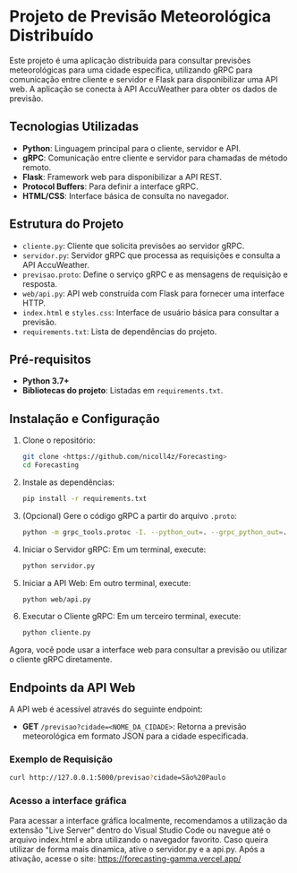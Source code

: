 # Projeto de Previsão Meteorológica Distribuído

Este projeto é uma aplicação distribuída para consultar previsões meteorológicas para uma cidade específica, utilizando gRPC para comunicação entre cliente e servidor e Flask para disponibilizar uma API web. A aplicação se conecta à API AccuWeather para obter os dados de previsão.

## Tecnologias Utilizadas

- **Python**: Linguagem principal para o cliente, servidor e API.
- **gRPC**: Comunicação entre cliente e servidor para chamadas de método remoto.
- **Flask**: Framework web para disponibilizar a API REST.
- **Protocol Buffers**: Para definir a interface gRPC.
- **HTML/CSS**: Interface básica de consulta no navegador.

## Estrutura do Projeto

- `cliente.py`: Cliente que solicita previsões ao servidor gRPC.
- `servidor.py`: Servidor gRPC que processa as requisições e consulta a API AccuWeather.
- `previsao.proto`: Define o serviço gRPC e as mensagens de requisição e resposta.
- `web/api.py`: API web construída com Flask para fornecer uma interface HTTP.
- `index.html` e `styles.css`: Interface de usuário básica para consultar a previsão.
- `requirements.txt`: Lista de dependências do projeto.

## Pré-requisitos

- **Python 3.7+**
- **Bibliotecas do projeto**: Listadas em `requirements.txt`.

## Instalação e Configuração

1. Clone o repositório:
    ```bash
    git clone <https://github.com/nicoll4z/Forecasting>
    cd Forecasting
    ```

2. Instale as dependências:
    ```bash
    pip install -r requirements.txt
    ```

3. (Opcional) Gere o código gRPC a partir do arquivo `.proto`:
    ```bash
    python -m grpc_tools.protoc -I. --python_out=. --grpc_python_out=. previsao.proto
    ```

4. Iniciar o Servidor gRPC: Em um terminal, execute:
    ```bash
    python servidor.py
    ```

5. Iniciar a API Web: Em outro terminal, execute:
    ```bash
    python web/api.py
    ```

6. Executar o Cliente gRPC: Em um terceiro terminal, execute:
    ```bash
    python cliente.py
    ```

Agora, você pode usar a interface web para consultar a previsão ou utilizar o cliente gRPC diretamente.

## Endpoints da API Web

A API web é acessível através do seguinte endpoint:

- **GET** `/previsao?cidade=<NOME_DA_CIDADE>`: Retorna a previsão meteorológica em formato JSON para a cidade especificada.

### Exemplo de Requisição

```bash
curl http://127.0.0.1:5000/previsao?cidade=São%20Paulo
```

### Acesso a interface gráfica 

Para acessar a interface gráfica localmente, recomendamos a utilização da extensão "Live Server" dentro do Visual Studio Code ou navegue até o arquivo index.html e abra utilizando o navegador favorito. 
Caso queira utilizar de forma mais dinamica, ative o servidor.py e a api.py. Após a ativação, acesse o site: https://forecasting-gamma.vercel.app/
